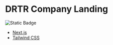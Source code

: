 # DRTR Company Landing
![Static Badge](https://img.shields.io/badge/Work%20in%20progress-yellow)

- [Next.js](https://nextjs.org)
- [Tailwind CSS](https://tailwindcss.com)
